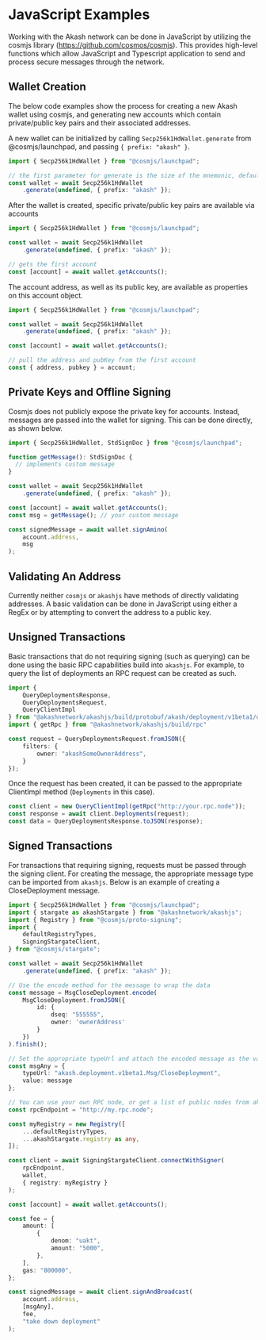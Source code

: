 # JavaScript Examples

Working with the Akash network can be done in JavaScript by utilizing the cosmjs library (https://github.com/cosmos/cosmjs). This provides high-level functions which allow JavaScript and Typescript application to send and process secure messages through the network.

##  Wallet Creation

The below code examples show the process for creating a new Akash wallet using cosmjs, and generating new accounts which contain private/public key pairs and their associated addresses.

A new wallet can be initialized by calling `Secp256k1HdWallet.generate` from @cosmjs/launchpad, and passing `{ prefix: "akash" }`.

```ts
import { Secp256k1HdWallet } from "@cosmjs/launchpad";

// the first parameter for generate is the size of the mnemonic, default is 12
const wallet = await Secp256k1HdWallet
	.generate(undefined, { prefix: "akash" });

```

After the wallet is created, specific private/public key pairs are available via accounts

```ts
import { Secp256k1HdWallet } from "@cosmjs/launchpad";

const wallet = await Secp256k1HdWallet
	.generate(undefined, { prefix: "akash" });

// gets the first account
const [account] = await wallet.getAccounts();
```

The account address, as well as its public key, are available as properties on this account object.

```ts
import { Secp256k1HdWallet } from "@cosmjs/launchpad";

const wallet = await Secp256k1HdWallet
	.generate(undefined, { prefix: "akash" });

const [account] = await wallet.getAccounts();

// pull the address and pubKey from the first account
const { address, pubkey } = account;
```

## Private Keys and Offline Signing

Cosmjs does not publicly expose the private key for accounts. Instead, messages are passed into the wallet for signing. This can be done directly, as shown below.

```ts
import { Secp256k1HdWallet, StdSignDoc } from "@cosmjs/launchpad";

function getMessage(): StdSignDoc {
  // implements custom message
}

const wallet = await Secp256k1HdWallet
    .generate(undefined, { prefix: "akash" });

const [account] = await wallet.getAccounts();
const msg = getMessage(); // your custom message

const signedMessage = await wallet.signAmino(
    account.address,
    msg
);
```

## Validating An Address

Currently neither `cosmjs` or `akashjs` have methods of directly validating addresses. A basic validation can be done in JavaScript using either a RegEx or by attempting to convert the address to a public key.

## Unsigned Transactions

Basic transactions that do not requiring signing (such as querying) can be done using the basic RPC capabilities build into `akashjs`. For example, to query the list of deployments an RPC request can be created as such.

```ts
import {
    QueryDeploymentsResponse,
    QueryDeploymentsRequest,
    QueryClientImpl
} from "@akashnetwork/akashjs/build/protobuf/akash/deployment/v1beta1/query";
import { getRpc } from "@akashnetwork/akashjs/build/rpc"

const request = QueryDeploymentsRequest.fromJSON({
    filters: {
        owner: "akashSomeOwnerAddress",
    }
});
```

Once the request has been created, it can be passed to the appropriate <Service>ClientImpl method (`Deployments` in this case).

```ts
const client = new QueryClientImpl(getRpc("http://your.rpc.node"));
const response = await client.Deployments(request);
const data = QueryDeploymentsResponse.toJSON(response);
```

## Signed Transactions

For transactions that requiring signing, requests must be passed through the signing client. For creating the message, the appropriate message type can be imported from `akashjs`. Below is an example of creating a CloseDeployment message.

```ts
import { Secp256k1HdWallet } from "@cosmjs/launchpad";
import { stargate as akashStargate } from "@akashnetwork/akashjs";
import { Registry } from "@cosmjs/proto-signing";
import {
    defaultRegistryTypes,
    SigningStargateClient,
} from "@cosmjs/stargate";

const wallet = await Secp256k1HdWallet
    .generate(undefined, { prefix: "akash" });

// Use the encode method for the message to wrap the data
const message = MsgCloseDeployment.encode(
    MsgCloseDeployment.fromJSON({
        id: {
            dseq: "555555",
            owner: 'ownerAddress'
        }
    })
).finish();

// Set the appropriate typeUrl and attach the encoded message as the value
const msgAny = {
    typeUrl: "akash.deployment.v1beta1.Msg/CloseDeployment",
    value: message
};

// You can use your own RPC node, or get a list of public nodes from akashjs
const rpcEndpoint = "http://my.rpc.node";

const myRegistry = new Registry([
    ...defaultRegistryTypes,
    ...akashStargate.registry as any,
]);

const client = await SigningStargateClient.connectWithSigner(
    rpcEndpoint,
    wallet,
    { registry: myRegistry }
);

const [account] = await wallet.getAccounts();

const fee = {
    amount: [
        {
            denom: "uakt",
            amount: "5000",
        },
    ],
    gas: "800000",
};

const signedMessage = await client.signAndBroadcast(
    account.address,
    [msgAny],
    fee,
    "take down deployment"
);
```